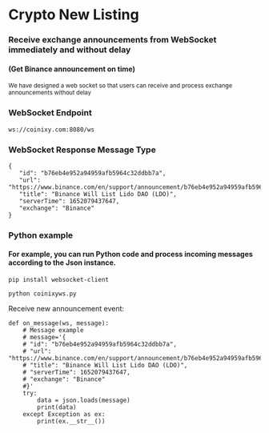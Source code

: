 # Crypto New Listing
### Receive exchange announcements from WebSocket immediately and without delay 
#### (Get Binance announcement on time)

<sub>We have designed a web socket so that users can receive and process exchange announcements without delay</sub>

### WebSocket Endpoint
```
ws://coinixy.com:8080/ws
```

### WebSocket Response Message Type
```
{
   "id": "b76eb4e952a94959afb5964c32ddbb7a", 
   "url": "https://www.binance.com/en/support/announcement/b76eb4e952a94959afb5964c32ddbb7a", 
   "title": "Binance Will List Lido DAO (LDO)", 
   "serverTime": 1652079437647, 
   "exchange": "Binance"
}
```

### Python example
#### For example, you can run Python code and process incoming messages according to the Json instance.
```
pip install websocket-client
```
```
python coinixyws.py
```
Receive new announcement event:
```
def on_message(ws, message):
    # Message example
    # message='{
    # "id": "b76eb4e952a94959afb5964c32ddbb7a", 
    # "url": "https://www.binance.com/en/support/announcement/b76eb4e952a94959afb5964c32ddbb7a", 
    # "title": "Binance Will List Lido DAO (LDO)", 
    # "serverTime": 1652079437647, 
    # "exchange": "Binance"
    #}'
    try:
        data = json.loads(message)
        print(data)
    except Exception as ex:
        print(ex.__str__())
 ```
